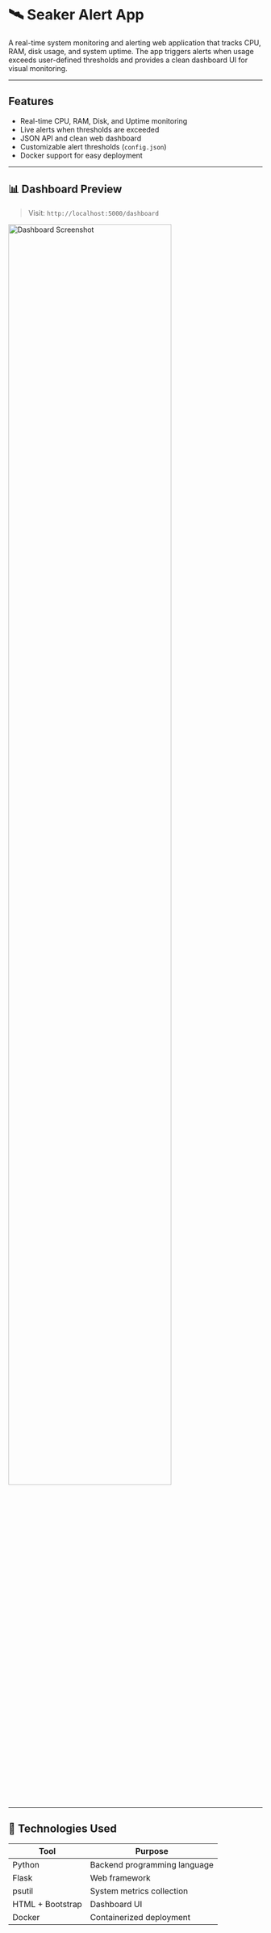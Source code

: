 # 🛰️ Seaker Alert App

A real-time system monitoring and alerting web application that tracks CPU, RAM, disk usage, and system uptime. The app triggers alerts when usage exceeds user-defined thresholds and provides a clean dashboard UI for visual monitoring.

---

## Features

-  Real-time CPU, RAM, Disk, and Uptime monitoring
-  Live alerts when thresholds are exceeded
-  JSON API and clean web dashboard
-  Customizable alert thresholds (`config.json`)
-  Docker support for easy deployment

---

## 📊 Dashboard Preview

>  Visit: `http://localhost:5000/dashboard`

<img src="screenshots/dashboard.png" alt="Dashboard Screenshot" width="80%">

---

## 🧠 Technologies Used

| Tool            | Purpose                              |
|-----------------|--------------------------------------|
| Python          | Backend programming language         |
| Flask           | Web framework                        |
| psutil          | System metrics collection            |
| HTML + Bootstrap| Dashboard UI                         |
| Docker          | Containerized deployment             |


